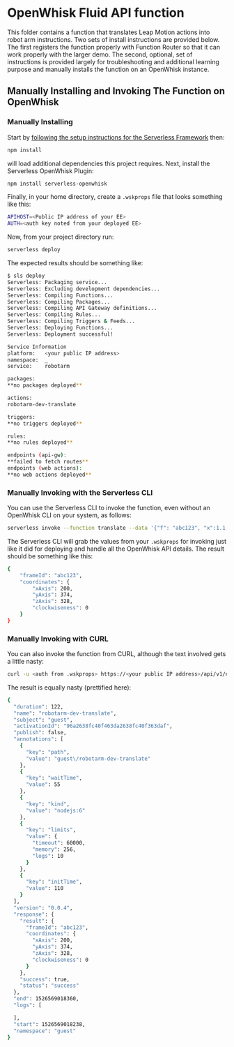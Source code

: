# OpenWhisk Fluid API function
This folder contains a function that translates Leap Motion actions into robot arm instructions.  Two sets of install instructions are provided below.  The first registers the function properly with Function Router so that it can work properly with the larger demo.  The second, optional, set of instructions is provided largely for troubleshooting and additional learning purpose and manually installs the function on an OpenWhisk instance.


## Manually Installing and Invoking The Function on OpenWhisk

### Manually Installing
Start by [following the setup instructions for the Serverless Framework](https://serverless.com/framework/docs/providers/aws/guide/installation/) then:
```bash
npm install
```
will load additional dependencies this project requires.  Next, install the Serverless OpenWhisk Plugin:
```bash
npm install serverless-openwhisk
```

Finally, in your home directory, create a `.wskprops` file that looks something like this:
```bash
APIHOST=<Public IP address of your EE>
AUTH=<auth key noted from your deployed EE>
```

Now, from your project directory run:

```bash
serverless deploy
```

The expected results should be something like:

```bash
$ sls deploy
Serverless: Packaging service...
Serverless: Excluding development dependencies...
Serverless: Compiling Functions...
Serverless: Compiling Packages...
Serverless: Compiling API Gateway definitions...
Serverless: Compiling Rules...
Serverless: Compiling Triggers & Feeds...
Serverless: Deploying Functions...
Serverless: Deployment successful!

Service Information
platform:	<your public IP address>
namespace:	_
service:	robotarm

packages:
**no packages deployed**

actions:
robotarm-dev-translate

triggers:
**no triggers deployed**

rules:
**no rules deployed**

endpoints (api-gw):
**failed to fetch routes**
endpoints (web actions):
**no web actions deployed**
```
### Manually Invoking with the Serverless CLI
You can use the Serverless CLI to invoke the function, even without an OpenWhisk CLI on your system, as follows:

```bash
serverless invoke --function translate --data '{"f": "abc123", "x":1.1, "y":2, "z":3, "c":0}'
```

The Serverless CLI will grab the values from your `.wskprops` for invoking just like it did for deploying and handle all the OpenWhisk API details.  The result should be something like this:

```bash
{
    "frameId": "abc123",
    "coordinates": {
        "xAxis": 200,
        "yAxis": 374,
        "zAxis": 328,
        "clockwiseness": 0
    }
}
```

### Manually Invoking with CURL
You can also invoke the function from CURL, although the text involved gets a little nasty:

```bash
curl -u <auth from .wskprops> https://<your public IP address>/api/v1/namespaces/guest/actions/robotarm-dev-translate?blocking=true -X POST -H "Content-Type: application/json" -d '{"f": "abc123", "x":1.1, "y":2, "z":3, "c":0}' -k
```

The result is equally nasty (prettified here):

```bash
{
  "duration": 122,
  "name": "robotarm-dev-translate",
  "subject": "guest",
  "activationId": "96a2638fc40f463da2638fc40f363daf",
  "publish": false,
  "annotations": [
    {
      "key": "path",
      "value": "guest\/robotarm-dev-translate"
    },
    {
      "key": "waitTime",
      "value": 55
    },
    {
      "key": "kind",
      "value": "nodejs:6"
    },
    {
      "key": "limits",
      "value": {
        "timeout": 60000,
        "memory": 256,
        "logs": 10
      }
    },
    {
      "key": "initTime",
      "value": 110
    }
  ],
  "version": "0.0.4",
  "response": {
    "result": {
      "frameId": "abc123",
      "coordinates": {
        "xAxis": 200,
        "yAxis": 374,
        "zAxis": 328,
        "clockwiseness": 0
      }
    },
    "success": true,
    "status": "success"
  },
  "end": 1526569018360,
  "logs": [

  ],
  "start": 1526569018238,
  "namespace": "guest"
}
```
